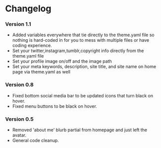 # Changelog

### Version 1.1
* Added variables everywhere that tie directly to the theme.yaml file so nothing is hard-coded in for you to mess with multiple files or have coding experience. 
* Set your twitter,instagram,tumblr,copyright info directly from the theme.yaml file
* Set your profile image on/off and the image path
* Set your meta keywords, description, site title, and site name on home page via theme.yaml as well

### Version 0.8
* Fixed bottom social media bar to be updated icons that turn black on hover.
* Fixed menu buttons to be black on hover.

### Version 0.5
* Removed 'about me' blurb partial from homepage and just left the avatar.
* General code cleanup.
